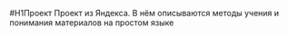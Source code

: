 #H1Проект
Проект из Яндекса. В нём описываются методы учения и понимания материалов на простом языке
